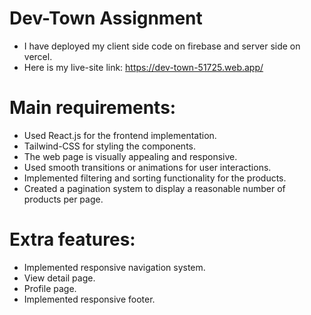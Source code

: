 # Dev-Town Assignment

* I have deployed my client side code on firebase and server side on vercel.
* Here is my live-site link: https://dev-town-51725.web.app/

# Main requirements:

* Used React.js for the frontend implementation.
* Tailwind-CSS for styling the components.
* The web page is visually appealing and responsive.
* Used smooth transitions or animations for user interactions.
* Implemented filtering and sorting functionality for the products.
* Created a pagination system to display a reasonable number of products per page.

# Extra features:

* Implemented responsive navigation system.
* View detail page.
* Profile page.
* Implemented responsive footer.
